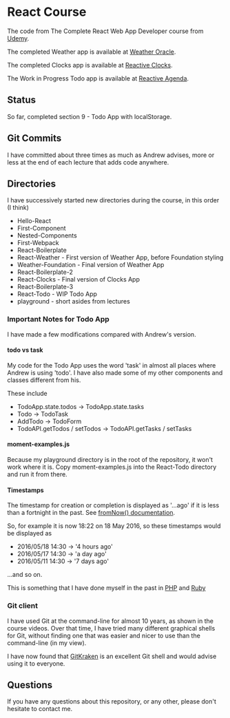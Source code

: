 # React Course
The code from The Complete React Web App Developer course from
[Udemy](https://www.udemy.com/the-complete-react-web-app-developer-course).

The completed Weather app is available at
[Weather Oracle](http://weather-oracle.herokuapp.com).

The completed Clocks app is available at
[Reactive Clocks](http://reactive-clocks.herokuapp.com).

The Work in Progress Todo app is available at
[Reactive Agenda](http://reactive-agenda.herokuapp.com).

## Status

So far, completed section 9 - Todo App with localStorage.

## Git Commits

I have committed about three times as much as Andrew advises, more or less at the end of
each lecture that adds code anywhere.

## Directories

I have successively started new directories during the course, in this order (I think)

* Hello-React
* First-Component
* Nested-Components
* First-Webpack
* React-Boilerplate
* React-Weather       - First version of Weather App, before Foundation styling
* Weather-Foundation  - Final version of Weather App
* React-Boilerplate-2
* React-Clocks        - Final version of Clocks App
* React-Boilerplate-3
* React-Todo          - WIP Todo App
* playground          - short asides from lectures

### Important Notes for Todo App

I have made a few modifications compared with Andrew's version.

#### todo vs task

My code for the Todo App uses the word 'task' in almost all places where Andrew is using 'todo'.
I have also made some of my other components and classes different from his.

These include

* TodoApp.state.todos -> TodoApp.state.tasks
* Todo -> TodoTask
* AddTodo -> TodoForm
* TodoAPI.getTodos / setTodos -> TodoAPI.getTasks / setTasks

#### moment-examples.js

Because my playground directory is in the root of the repository, it won't work where it is.
Copy moment-examples.js into the React-Todo directory and run it from there.

#### Timestamps

The timestamp for creation or completion is displayed as '...ago' if it is less than a fortnight
in the past. See [fromNow() documentation](http://momentjs.com/docs/#/displaying/fromnow/).

So, for example it is now 18:22 on 18 May 2016, so these timestamps would be displayed as

* 2016/05/18 14:30 -> '4 hours ago'
* 2016/05/17 14:30 -> 'a day ago'
* 2016/05/11 14:30 -> '7 days ago'

...and so on.

This is something that I have done myself in the past in
[PHP](https://github.com/JulianNicholls/RSS-Viewer/blob/master/humantime.php)
and
[Ruby](https://github.com/JulianNicholls/ruby-rss-reader/blob/master/humantime.rb)

### Git client

I have used Git at the command-line for almost 10 years, as shown in the course videos.
Over that time, I have tried many different graphical shells for Git, without finding
one that was easier and nicer to use than the command-line (in my view).

I have now found that [GitKraken](https://www.gitkraken.com) is an excellent Git shell and
would advise using it to everyone.

## Questions

If you have any questions about this repository, or any other, please don't hesitate
to contact me.
